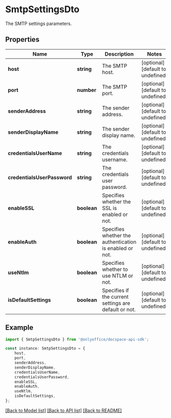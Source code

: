 # SmtpSettingsDto

The SMTP settings parameters.

## Properties

Name | Type | Description | Notes
------------ | ------------- | ------------- | -------------
**host** | **string** | The SMTP host. | [optional] [default to undefined]
**port** | **number** | The SMTP port. | [optional] [default to undefined]
**senderAddress** | **string** | The sender address. | [optional] [default to undefined]
**senderDisplayName** | **string** | The sender display name. | [optional] [default to undefined]
**credentialsUserName** | **string** | The credentials username. | [optional] [default to undefined]
**credentialsUserPassword** | **string** | The credentials user password. | [optional] [default to undefined]
**enableSSL** | **boolean** | Specifies whether the SSL is enabled or not. | [optional] [default to undefined]
**enableAuth** | **boolean** | Specifies whether the authentication is enabled or not. | [optional] [default to undefined]
**useNtlm** | **boolean** | Specifies whether to use NTLM or not. | [optional] [default to undefined]
**isDefaultSettings** | **boolean** | Specifies if the current settings are default or not. | [optional] [default to undefined]

## Example

```typescript
import { SmtpSettingsDto } from '@onlyoffice/docspace-api-sdk';

const instance: SmtpSettingsDto = {
    host,
    port,
    senderAddress,
    senderDisplayName,
    credentialsUserName,
    credentialsUserPassword,
    enableSSL,
    enableAuth,
    useNtlm,
    isDefaultSettings,
};
```

[[Back to Model list]](../README.md#documentation-for-models) [[Back to API list]](../README.md#documentation-for-api-endpoints) [[Back to README]](../README.md)
